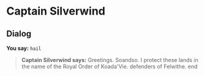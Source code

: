# Captain Silverwind


## Dialog

**You say:** `hail`



>**Captain Silverwind says:** Greetings. Soandso.  I protect these lands in the name of the Royal Order of Koada'Vie. defenders of Felwithe.
end


